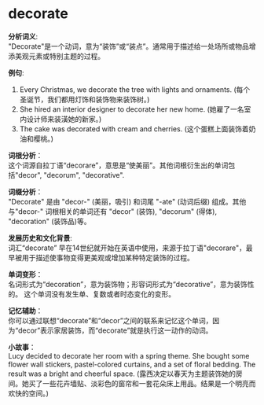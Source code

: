 # decorate

**分析词义**:  
"Decorate"是一个动词，意为“装饰”或“装点”。通常用于描述给一处场所或物品增添美观元素或特别主题的过程。

  

**例句**:

  

1.  Every Christmas, we decorate the tree with lights and ornaments. (每个圣诞节，我们都用灯饰和装饰物来装饰树。)
2.  She hired an interior designer to decorate her new home. (她雇了一名室内设计师来装潢她的新家。)
3.  The cake was decorated with cream and cherries. (这个蛋糕上面装饰着奶油和樱桃。)

  

**词根分析**：  
这个词源自拉丁语“decorare”，意思是“使美丽”。其他词根衍生出的单词包括"decor", "decorum", "decorative".

  

**词缀分析**：  
"Decorate" 是由 "decor-" (美丽，吸引) 和词尾 "-ate" (动词后缀) 组成。其他与"decor-" 词根相关的单词还有 "decor" (装饰), "decorum" (得体), "decoration" (装饰品)等。

  

**发展历史和文化背景**:  
词汇“decorate” 早在14世纪就开始在英语中使用，来源于拉丁语"decorare"，最早被用于描述使事物变得更美观或增加某种特定装饰的过程。

  

**单词变形**：  
名词形式为“decoration”，意为装饰物；形容词形式为“decorative”，意为装饰性的。 这个单词没有发生单、复数或者时态变化的变形。

  

**记忆辅助**：  
你可以通过联想“decorate”和“decor”之间的联系来记忆这个单词，因为“decor”表示家居装饰，而“decorate”就是执行这一动作的动词。

  

**小故事**：  
Lucy decided to decorate her room with a spring theme. She bought some flower wall stickers, pastel-colored curtains, and a set of floral bedding. The result was a bright and cheerful space. (露西决定以春天为主题装饰她的房间。她买了一些花卉墙贴、淡彩色的窗帘和一套花朵床上用品。结果是一个明亮而欢快的空间。)
